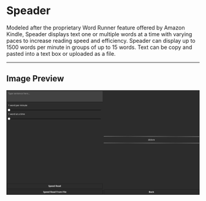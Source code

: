 # Speader
Modeled after the proprietary Word Runner feature offered by Amazon Kindle, Speader displays text one or multiple words at a time with varying paces to increase reading speed and efficiency. Speader can display up to 1500 words per minute in groups of up to 15 words. Text can be copy and pasted into a text box or uploaded as a file.

----

## Image Preview
![alt text](https://github.com/cchuster/Speader/blob/main/preview.png?raw=true)
